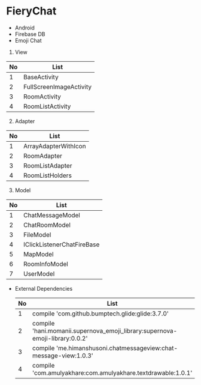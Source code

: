 # FieryChat

- Android
- Firebase DB
- Emoji Chat

1) View

  No | List
  --- | --- 
  1 | BaseActivity
  2 | FullScreenImageActivity
  3 | RoomActivity
  4 | RoomListActivity

2) Adapter

  No | List
  --- | --- 
  1 | ArrayAdapterWithIcon
  2 | RoomAdapter
  3 | RoomListAdapter
  4 | RoomListHolders
  
3) Model

  No | List
  --- | --- 
  1 | ChatMessageModel
  2 | ChatRoomModel
  3 | FileModel
  4 | IClickListenerChatFireBase
  5 | MapModel
  6 | RoomInfoModel
  7 | UserModel

* External Dependencies

  No | List
  --- | --- 
  1 | compile 'com.github.bumptech.glide:glide:3.7.0'
  2 | compile 'hani.momanii.supernova_emoji_library:supernova-emoji-library:0.0.2'
  3 | compile 'me.himanshusoni.chatmessageview:chat-message-view:1.0.3'
  4 | compile 'com.amulyakhare:com.amulyakhare.textdrawable:1.0.1'

 
 
